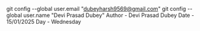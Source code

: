 git config --global user.email "dubeyharsh9569@gmail.com"
git config --global user.name "Devi Prasad Dubey"
Author - Devi Prasad Dubey
Date -  15/01/2025
Day - Wednesday